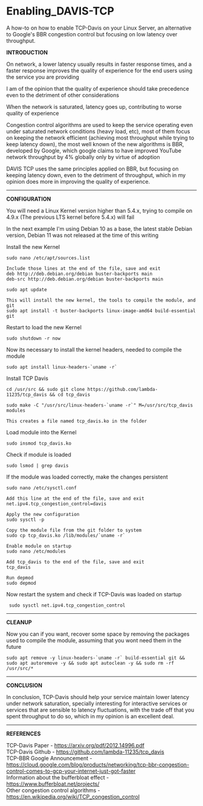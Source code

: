 # Enabling_DAVIS-TCP
A how-to on how to enable TCP-Davis on your Linux Server, an alternative to Google's BBR congestion control but focusing on low latency over throughput.

<b>INTRODUCTION</b>

On network, a lower latency usually results in faster response times, and a faster response improves the quality of experience for the end users using the service you are providing

I am of the opinion that the quality of experience should take precedence even to the detriment of other considerations

When the network is saturated, latency goes up, contributing to worse quality of experience 

Congestion control algorithms are used to keep the service operating even under saturated network conditions (heavy load, etc), most of them focus on keeping the network efficient (achieving most throughput while trying to keep latency down), the most well known of the new algorithms is BBR, developed by Google, which google claims to have improved YouTube network throughput by 4% globally only by virtue of adoption

DAVIS TCP uses the same principles applied on BBR, but focusing on keeping latency down, even to the detriment of throughput, which in my opinion does more in improving the quality of experience.

---

<b>CONFIGURATION</b>

You will need a Linux Kernel version higher than 5.4.x, trying to compile on 4.9.x (The previous LTS kernel before 5.4.x) will fail

In the next example I'm using Debian 10 as a base, the latest stable Debian version, Debian 11 was not released at the time of this writing


Install the new Kernel

    sudo nano /etc/apt/sources.list

    Include those lines at the end of the file, save and exit
    deb http://deb.debian.org/debian buster-backports main
    deb-src http://deb.debian.org/debian buster-backports main

    sudo apt update

    This will install the new kernel, the tools to compile the module, and git
    sudo apt install -t buster-backports linux-image-amd64 build-essential git


Restart to load the new Kernel

    sudo shutdown -r now


Now its necessary to install the kernel headers, needed to compile the module

    sudo apt install linux-headers-`uname -r`


Install TCP Davis

    cd /usr/src && sudo git clone https://github.com/lambda-11235/tcp_davis && cd tcp_davis
    
    sudo make -C "/usr/src/linux-headers-`uname -r`" M=/usr/src/tcp_davis modules
    
    This creates a file named tcp_davis.ko in the folder


Load module into the Kernel

    sudo insmod tcp_davis.ko


Check if module is loaded

    sudo lsmod | grep davis


If the module was loaded correctly, make the changes persistent

    sudo nano /etc/sysctl.conf

    Add this line at the end of the file, save and exit
    net.ipv4.tcp_congestion_control=davis

    Apply the new configuration
    sudo sysctl -p

    Copy the module file from the git folder to system
    sudo cp tcp_davis.ko /lib/modules/`uname -r`

    Enable module on startup
    sudo nano /etc/modules
	
    Add tcp_davis to the end of the file, save and exit
    tcp_davis

    Run depmod
    sudo depmod
    

Now restart the system and check if TCP-Davis was loaded on startup

     sudo sysctl net.ipv4.tcp_congestion_control

---

<b>CLEANUP</b>

Now you can if you want, recover some space by removing the packages used to compile the module, assuming that you wont need them in the future

    sudo apt remove -y linux-headers-`uname -r` build-essential git && sudo apt autoremove -y && sudo apt autoclean -y && sudo rm -rf /usr/src/*

---

<b>CONCLUSION</b>

In conclusion, TCP-Davis should help your service maintain lower latency under network saturation, specially interesting for interactive services or services that are sensible to latency fluctuations, with the trade off that you spent throughput to do so, which in my opinion is an excellent deal.

---

<b>REFERENCES</b>

TCP-Davis Paper - https://arxiv.org/pdf/2012.14996.pdf</br>
TCP-Davis Github - https://github.com/lambda-11235/tcp_davis</br>
TCP-BBR Google Announcement - https://cloud.google.com/blog/products/networking/tcp-bbr-congestion-control-comes-to-gcp-your-internet-just-got-faster</br>
Information about the bufferbloat effect - https://www.bufferbloat.net/projects/</br>
Other congestion control algorithms - https://en.wikipedia.org/wiki/TCP_congestion_control</br>
